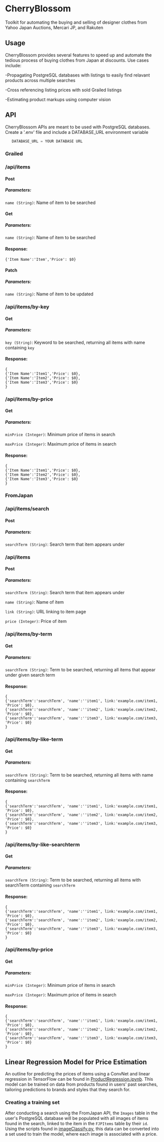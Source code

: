 # CherryBlossom
Toolkit for automating the buying and selling of designer clothes from Yahoo Japan Auctions, Mercari JP, and Rakuten 

## Usage
CherryBlossom provides several features to speed up and automate the tedious process of buying clothes from Japan at discounts. Use cases include:

-Propagating PostgreSQL databases with listings to easily find relavant products across multiple searches

-Cross referencing listing prices with sold Grailed listings

-Estimating product markups using computer vision

## API
CherryBlossom APIs are meant to be used with PostgreSQL databases. Create a '.env' file and include a DATABASE_URL environment variable 

```py
   DATABASE_URL = YOUR DATABASE URL
```

### Grailed
### /api/items

#### Post
##### Parameters:
```name (String)```: Name of item to be searched

#### Get
##### Parameters:
```name (String)```: Name of item to be searched

#### Response:
```{'Item Name':'Item','Price': $0}```


#### Patch
##### Parameters:
```name (String)```: Name of item to be updated


### /api/items/by-key

#### Get
##### Parameters:
```key (String)```: Keyword to be searched, returning all items with name containing ```key```

#### Response:
```
{
{'Item Name':'Item1','Price': $0},
{'Item Name':'Item2','Price': $0},
{'Item Name':'Item3','Price': $0}
}
```

### /api/items/by-price

#### Get
##### Parameters:
```minPrice (Integer)```: Minimum price of items in search

```maxPrice (Integer)```: Maximum price of items in search

#### Response:
```
{
{'Item Name':'Item1','Price': $0},
{'Item Name':'Item2','Price': $0},
{'Item Name':'Item3','Price': $0}
}
```

### FromJapan

### /api/items/search

#### Post
##### Parameters:
```searchTerm (String)```: Search term that item appears under

### /api/items

#### Post
##### Parameters:
```searchTerm (String)```: Search term that item appears under

```name (String)```: Name of item

```link (String)```: URL linking to item page

```price (Integer)```: Price of item

### /api/items/by-term

#### Get
##### Parameters:
```searchTerm (String)```: Term to be searched, returning all items that appear under given search term

#### Response:
```
{
{'searchTerm':'searchTerm', 'name':''item1', link:'example.com/item1, 'Price': $0},
{'searchTerm':'searchTerm', 'name':''item2', link:'example.com/item2, 'Price': $0},
{'searchTerm':'searchTerm', 'name':''item3', link:'example.com/item3, 'Price': $0}
}
```

### /api/items/by-like-term

#### Get
##### Parameters:
```searchTerm (String)```: Term to be searched, returning all items with name containing ```searchTerm```

#### Response:
```
{
{'searchTerm':'searchTerm', 'name':''item1', link:'example.com/item1, 'Price': $0},
{'searchTerm':'searchTerm', 'name':''item2', link:'example.com/item2, 'Price': $0},
{'searchTerm':'searchTerm', 'name':''item3', link:'example.com/item3, 'Price': $0}
}
```

### /api/items/by-like-searchterm

#### Get
##### Parameters:
```searchTerm (String)```: Term to be searched, returning all items with searchTerm containing ```searchTerm```

#### Response:
```
{
{'searchTerm':'searchTerm', 'name':''item1', link:'example.com/item1, 'Price': $0},
{'searchTerm':'searchTerm', 'name':''item2', link:'example.com/item2, 'Price': $0},
{'searchTerm':'searchTerm', 'name':''item3', link:'example.com/item3, 'Price': $0}
}
```

### /api/items/by-price

#### Get
##### Parameters:
```minPrice (Integer)```: Minimum price of items in search

```maxPrice (Integer)```: Maximum price of items in search

#### Response:
```
{
{'searchTerm':'searchTerm', 'name':''item1', link:'example.com/item1, 'Price': $0},
{'searchTerm':'searchTerm', 'name':''item2', link:'example.com/item2, 'Price': $0},
{'searchTerm':'searchTerm', 'name':''item3', link:'example.com/item3, 'Price': $0}
}
```

## Linear Regression Model for Price Estimation
An outline for predicting the prices of items using a ConvNet and linear regression in TensorFlow can be found in [ProductRegression.ipynb](ProductRegression.ipynb). This model can be trained on data from products found in users' past searches, tailoring predictions to brands and styles that they search for. 
### Creating a training set
After conducting a search using the FromJapan API, the ```Images``` table in the user's PostgreSQL database will be populated with all images of items found in the search, linked to the item in the ```FJPItems``` table by their ```id```. Using the scripts found in [imageClassify.py](imageClassify.py), this data can be converted into a set used to train the model, where each image is associated with a price. 
